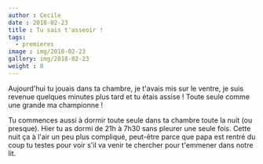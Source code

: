 ```yaml
---
author : Cecile
date : 2018-02-23
title : Tu sais t'asseoir ! 
tags:
  - premieres
image : img/2018-02-23
gallery: img/2018-02-23
weight : 0
---
```


Aujourd'hui tu jouais dans ta chambre, je t'avais mis sur le ventre, je suis revenue quelques minutes plus tard et tu étais assise ! Toute seule comme une grande ma championne !

Tu commences aussi à dormir toute seule dans ta chambre toute la nuit (ou presque). Hier tu as dormi de 21h à 7h30 sans pleurer une seule fois. Cette nuit ça à l'air un peu plus compliqué, peut-être parce que papa est rentré du coup tu testes pour voir s'il va venir te chercher pour t'emmener dans notre lit. 